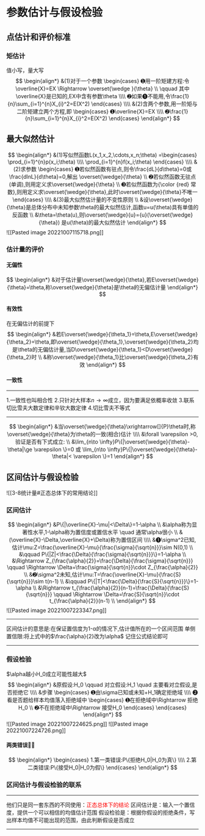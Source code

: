 # 参数估计与假设检验
## 点估计和评价标准
### 矩估计
值小写，量大写
$$
\begin{align*}
&(1)对于一个参数
\begin{cases}
➊用一阶矩建方程:令\overline{X}=EX \Rightarrow \overset{\wedge }{\theta}
\\
\qquad 其中\overline{X}是已知的,EX中含有参数\theta
\\\\
➋如果➊不能用,令\frac{1}{n}\sum_{i=1}^{n}X_{i}^2=E(X^2)
\end{cases}
\\\\
&(2)含两个参数,用一阶矩与二阶矩建立两个方程,即
\begin{cases}
➊\overline{X}=EX
\\\\
➋\frac{1}{n}\sum_{i=1}^{n}X_{i}^2=E(X^2)
\end{cases}
\end{align*}
$$
## 最大似然估计
$$
\begin{align*}
&(1)写似然函数L(x_1,x_2,\cdots,x_n;\theta)
=\begin{cases}
\prod_{i=1}^{n}p(x_i;\theta)
\\\\
\prod_{i=1}^{n}f(x_i;\theta)
\end{cases}
\\\\
&(2)求参数
\begin{cases}
➊若似然函数有驻点,则令\frac{dL}{d\theta}=0或\frac{dlnL}{d\theta}=0,解出
\overset{\wedge}{\theta}
\\
➋若似然函数无驻点(单调),则用定义求\overset{\wedge}{\theta}
\\
➌若似然函数为{\color {red} 常数},则用定义求\overset{\wedge}{\theta},此时\overset{\wedge}{\theta}不唯一
\end{cases}
\\\\
&(3)最大似然估计量的不变性原则
\\
&设\overset{\wedge}{\theta}是总体分布中未知参数\theta的最大似然估计,函数u=u(\theta)具有单值的反函数
\\
&\theta=\theta(u),则\overset{\wedge}{u}={u}(\overset{\wedge}{\theta})
是u(\theta)的最大似然估计
\end{align*}
$$
![[Pasted image 20221007115718.png]]

### 估计量的评价
#### 无偏性
$$
\begin{align*}
&对于估计量\overset{\wedge}{\theta},若E\overset{\wedge}{\theta}=\theta,称\overset{\wedge}{\theta}是\theta的无偏估计量
\end{align*}
$$
#### 有效性
在无偏估计的前提下
$$
\begin{align*}
&若E\overset{\wedge}{\theta_1}=\theta,E\overset{\wedge}{\theta_2}=\theta,即\overset{\wedge}{\theta_1},\overset{\wedge}{\theta_2}均是\theta的无偏估计量,当D\overset{\wedge}{\theta_1}<D\overset{\wedge}{\theta_2}时
\\
&称\overset{\wedge}{\theta_1}比\overset{\wedge}{\theta_2}有效
\end{align*}
$$
#### 一致性
---
1.一致性也叫相合性
2.只针对大样本$n\to \infty$成立，因为要满足依概率收敛
3.联系切比雪夫大数定律和辛钦大数定律
4.切比雪夫不等式

---

$$
\begin{align*}
&当\overset{\wedge}{\theta}\xrightarrow[]{P}\theta时,称\overset{\wedge}{\theta}为\theta的一致(相合)估计
\\\\
&\forall \varepsilon >0,验证是否有下式成立:
\\
&\lim_{n\to \infty}P\{|\overset{\wedge}{\theta}-\theta|\ge \varepsilon \}=0 或
\lim_{n\to \infty}P\{|\overset{\wedge}{\theta}-\theta|< \varepsilon \}=1
\end{align*}
$$
## 区间估计与假设检验
![[3-8统计量#正态总体下的常用结论]]
### 区间估计
$$
\begin{align*}
&P\{|\overline{X}-\mu|<\Delta\}=1-\alpha
\\
&\alpha称为显著性水平,1-\alpha称为置信度或置信水平 \quad 通常\alpha很小
\\
&(\overline{X}-\Delta,\overline{X}+\Delta)称为置信区间
\\\\
&➊\sigma^2已知,估计\mu:Z=\frac{\overline{X}-\mu}{\frac{\sigma}{\sqrt{n}}}\sim N(0,1)
\\
&\qquad P\{|Z|<\frac{\Delta}{\frac{\sigma}{\sqrt{n}}}\}=1-\alpha
\\
&\Rightarrow Z_{\frac{\alpha}{2}}=\frac{\Delta}{\frac{\sigma}{\sqrt{n}}} \qquad 
\Rightarrow \Delta=\frac{\sigma}{\sqrt{n}}\cdot Z_{\frac{\alpha}{2}}
\\
&➋\sigma^2未知,估计\mu:T=\frac{\overline{X}-\mu}{\frac{S}{\sqrt{n}}}\sim t(n-1)
\\
&\qquad P\{|T|<\frac{\Delta}{\frac{S}{\sqrt{n}}}\}=1-\alpha
\\
&\Rightarrow t_{\frac{\alpha}{2}}(n-1)=\frac{\Delta}{\frac{S}{\sqrt{n}}} \qquad 
\Rightarrow \Delta=\frac{S}{\sqrt{n}}\cdot t_{\frac{\alpha}{2}}(n-1)
\\
\end{align*}
$$
![[Pasted image 20221007223347.png]]

---
区间估计的意思是:在保证置信度为1-α的情况下,估计值所在的一个区间范围
单侧置信限:将上式中的$\frac{\alpha}{2}改为\alpha$
记住公式结论即可

---

### 假设检验
$\alpha越小H_0成立可能性越大$
$$
\begin{align*}
&原假设:H_0 \qquad 对立假设:H_1 \quad 主要看对立假设,是否拒绝它
\\\\
&步骤
\begin{cases}
➊由\sigma已知或未知+H_1确定拒绝域
\\\\
➋看是否题给样本均值落入拒绝域中
\begin{cases}
➊在拒绝域中\Rightarrow 拒绝H_0 
\\
➋不在拒绝域中\Rightarrow 接受H_0 
\end{cases}
\end{cases}
\end{align*}
$$
![[Pasted image 20221007224625.png]]
![[Pasted image 20221007224726.png]]
#### 两类错误🙅‍♂️
$$
\begin{align*}
\begin{cases}
1.第一类错误:P\{拒绝H_0|H_0为真\}
\\\\
2.第二类错误:P\{接受H_0|H_0为假\}
\end{cases}
\end{align*}
$$
### 区间估计与假设检验的联系
---
他们只是同一套东西的不同使用：<font color="red">正态总体下的结论</font>
区间估计是：输入一个置信度，提供一个可以相信的均值估计范围
假设检验是：根据你假设的拒绝条件，写出样本均值不可能出现的范围，由此判断假设是否成立


---